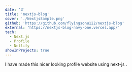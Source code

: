 ```yaml
---
date: '3'
title: 'nextjs-blog'
cover: './NextjsSample.png'
github: 'https://github.com/flyingsonu122/nextjs-blog'
external: 'https://nextjs-blog-navy-one.vercel.app/'
tech:
  - Next.js
  - Profile
  - Netlify
showInProjects: true
---
```


I have made this nicer looking profile website using next-js .

